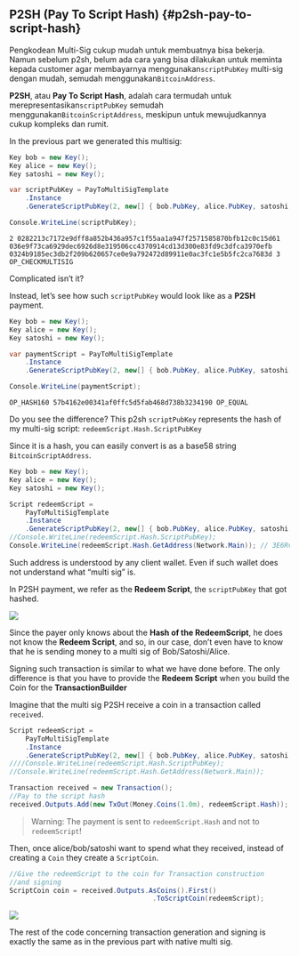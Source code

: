 ## P2SH \(Pay To Script Hash\) {#p2sh-pay-to-script-hash}

Pengkodean Multi-Sig cukup mudah untuk membuatnya bisa bekerja. Namun sebelum p2sh, belum ada cara yang bisa dilakukan untuk meminta kepada customer agar membayarnya menggunakan`scriptPubKey` multi-sig dengan mudah, semudah menggunakan`BitcoinAddress`.

**P2SH**, atau **Pay To Script Hash**, adalah cara termudah untuk merepresentasikan`scriptPubKey` semudah menggunakan`BitcoinScriptAddress`, meskipun untuk mewujudkannya cukup kompleks dan rumit. 

In the previous part we generated this multisig:

```cs
Key bob = new Key();
Key alice = new Key();
Key satoshi = new Key();

var scriptPubKey = PayToMultiSigTemplate
    .Instance
    .GenerateScriptPubKey(2, new[] { bob.PubKey, alice.PubKey, satoshi.PubKey });

Console.WriteLine(scriptPubKey);
```

```
2 0282213c7172e9dff8a852b436a957c1f55aa1a947f2571585870bfb12c0c15d61 036e9f73ca6929dec6926d8e319506cc4370914cd13d300e83fd9c3dfca3970efb 0324b9185ec3db2f209b620657ce0e9a792472d89911e0ac3fc1e5b5fc2ca7683d 3 OP_CHECKMULTISIG
```

Complicated isn’t it?

Instead, let’s see how such `scriptPubKey` would look like as a **P2SH** payment.

```cs
Key bob = new Key();
Key alice = new Key();
Key satoshi = new Key();

var paymentScript = PayToMultiSigTemplate
    .Instance
    .GenerateScriptPubKey(2, new[] { bob.PubKey, alice.PubKey, satoshi.PubKey }).PaymentScript;

Console.WriteLine(paymentScript);
```

```
OP_HASH160 57b4162e00341af0ffc5d5fab468d738b3234190 OP_EQUAL
```

Do you see the difference? This p2sh `scriptPubKey` represents the hash of my multi-sig script: `redeemScript.Hash.ScriptPubKey`

Since it is a hash, you can easily convert is as a base58 string `BitcoinScriptAddress`.

```cs
Key bob = new Key();
Key alice = new Key();
Key satoshi = new Key();

Script redeemScript =
    PayToMultiSigTemplate
    .Instance
    .GenerateScriptPubKey(2, new[] { bob.PubKey, alice.PubKey, satoshi.PubKey });
//Console.WriteLine(redeemScript.Hash.ScriptPubKey);
Console.WriteLine(redeemScript.Hash.GetAddress(Network.Main)); // 3E6RvwLNfkH6PyX3bqoVGKzrx2AqSJFhjo
```

Such address is understood by any client wallet. Even if such wallet does not understand what “multi sig” is.

In P2SH payment, we refer as the **Redeem Script**, the `scriptPubKey` that got hashed.

![](../assets/RedeemScript.png)

Since the payer only knows about the **Hash of the RedeemScript**, he does not know the **Redeem Script**, and so, in our case, don’t even have to know that he is sending money to a multi sig of Bob\/Satoshi\/Alice.

Signing such transaction is similar to what we have done before. The only difference is that you have to provide the **Redeem Script** when you build the Coin for the **TransactionBuilder**

Imagine that the multi sig P2SH receive a coin in a transaction called `received`.

```cs
Script redeemScript =
    PayToMultiSigTemplate
    .Instance
    .GenerateScriptPubKey(2, new[] { bob.PubKey, alice.PubKey, satoshi.PubKey });
////Console.WriteLine(redeemScript.Hash.ScriptPubKey);
//Console.WriteLine(redeemScript.Hash.GetAddress(Network.Main));

Transaction received = new Transaction();
//Pay to the script hash
received.Outputs.Add(new TxOut(Money.Coins(1.0m), redeemScript.Hash));
```

> Warning: The payment is sent to `redeemScript.Hash` and not to `redeemScript`!

Then, once alice\/bob\/satoshi want to spend what they received, instead of creating a `Coin` they create a `ScriptCoin`.

```cs
//Give the redeemScript to the coin for Transaction construction
//and signing
ScriptCoin coin = received.Outputs.AsCoins().First()
                                    .ToScriptCoin(redeemScript);
```

![](../assets/ScriptCoin.png)

The rest of the code concerning transaction generation and signing is exactly the same as in the previous part with native multi sig.

